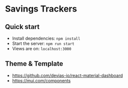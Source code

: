# Savings Trackers

## Quick start

- Install dependencies: `npm install` 
- Start the server: `npm run start` 
- Views are on: `localhost:3000`

## Theme & Template

- https://github.com/devias-io/react-material-dashboard
- https://mui.com/components
